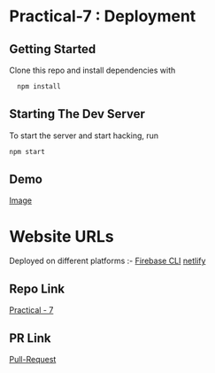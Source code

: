 # Practical-7 :  Deployment

## Getting Started

Clone this repo and install dependencies with

```bash
  npm install
```

## Starting The Dev Server

To start the server and start hacking, run

```bash
npm start
```

## Demo 
[Image](https://github.com/mansinakrani/ReactJS_PR-7_Deployment/blob/f753d455fb5166c12081dbc1ff324b05325a7f05/practical-7_demo.png)

# Website URLs
Deployed on different platforms :-
[Firebase CLI](https://react-mn-pr-7.web.app/)
[netlify](https://eager-nobel-b52ce7.netlify.app/)

## Repo Link
[Practical - 7](https://github.com/mansinakrani/ReactJS_PR-7_Deployment.git)

## PR Link
[Pull-Request](https://github.com/mansinakrani/ReactJS_PR-7_Deployment/pull/1#issue-1163871955) 